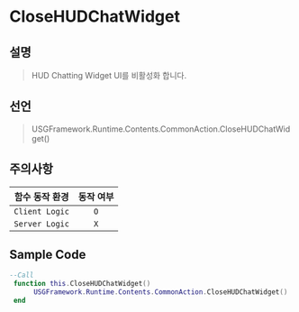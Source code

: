 # CloseHUDChatWidget
## 설명
> HUD Chatting Widget UI를 비활성화 합니다.
## 선언
> USGFramework.Runtime.Contents.CommonAction.CloseHUDChatWidget()
## 주의사항
|    **함수 동작 환경**    | **동작 여부** |
|:------------------:|:---------:|
| ```Client Logic``` |  ```O```  |
| ```Server Logic``` |  ```X```  |

## Sample Code
```lua
--Call
 function this.CloseHUDChatWidget()
      USGFramework.Runtime.Contents.CommonAction.CloseHUDChatWidget()
 end
```

